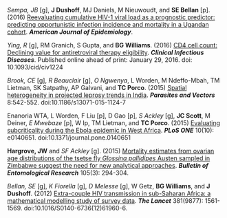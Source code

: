<div markdown='1'>

_Sempa, JB_ [g], **J Dushoff**, MJ Daniels, M Nieuwoudt, and **SE Bellan** [p]. (2016) [Reevaluating cumulative HIV-1 viral load as a prognostic predictor: predicting opportunistic infection incidence and mortality in a Ugandan cohort](http://aje.oxfordjournals.org/cgi/reprint/kwv303?ijkey=KxcBzzl10c7eRVS&keytype=ref). _**American Journal of Epidemiology**_.

_Ying, R_ [g], RM Granich, S Gupta, and **BG Williams**. (2016) [CD4 cell count: Declining value for antiretroviral therapy eligibility](http://cid.oxfordjournals.org/content/early/2016/01/28/cid.civ1224.full). _**Clinical Infectious Diseases**_. Published online ahead of print: January 29, 2016. doi: 10.1093/cid/civ1224

_Brook, CE_ [g], _R Beauclair_ [g], _O Ngwenya_, L Worden, M Ndeffo-Mbah, TM Lietman, SK Satpathy, AP Galvani, and **TC Porco**. (2015) [Spatial heterogeneity in projected leprosy trends in India](http://parasitesandvectors.biomedcentral.com/articles/10.1186/s13071-015-1124-7). _**Parasites and Vectors**_ 8:542-552. doi:10.1186/s13071-015-1124-7

Enanoria WTA, L Worden, F Liu [p], D Gao [p], _S Ackley_ [g], **JC Scott**, M Deiner, _E Mwebaze_ [p], W Ip, TM Lietman, and **TC Porco**. (2015) [Evaluating subcriticality during the Ebola epidemic in West Africa](http://journals.plos.org/plosone/article?id=10.1371/journal.pone.0140651). _**PLoS ONE**_ 10(10): e0140651. doi:10.1371/journal.pone.0140651

**Hargrove, JW** and _SF Ackley_ [g]. (2015) [Mortality estimates from ovarian age distributions of the tsetse fly _Glossina pallidipes_ Austen sampled in Zimbabwe suggest the need for new analytical approaches](http://journals.cambridge.org/abstract_S0007485315000073). _**Bulletin of Entomological Research**_ 105(3): 294-304.

_Bellan, SE_ [g], _K Fiorella_ [g], _D Melesse_ [g], W Getz, **BG Williams**, and **J Dushoff**. (2012) [Extra-couple HIV transmission in sub-Saharan Africa: a mathematical modelling study of survey data](http://www.thelancet.com/journals/lancet/article/PIIS0140-6736%2812%2961960-6/fulltext). _**The Lancet**_ 381(9877): 1561-1569. doi:10.1016/S0140-6736(12)61960-6.

</div>
